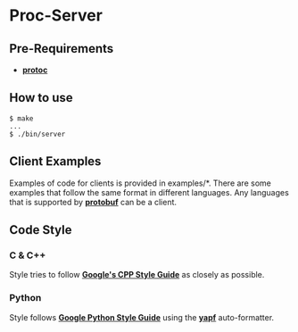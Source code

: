 # Proc-Server

## Pre-Requirements

- **[protoc](https://github.com/protocolbuffers/protobuf/blob/master/src/README.md)**

## How to use

```console
$ make
...
$ ./bin/server
```

## Client Examples

Examples of code for clients is provided in examples/*. There are some examples that follow the same format in different languages. Any languages that is supported by **[protobuf](https://developers.google.com/protocol-buffers/)** can be a client.

## Code Style

### C & C++

Style tries to follow **[Google's CPP Style Guide](https://google.github.io/styleguide/cppguide.html)** as closely as possible.

### Python

Style follows **[Google Python Style Guide](https://google.github.io/styleguide/pyguide.html)** using the **[yapf](https://github.com/google/yapf/)** auto-formatter.
